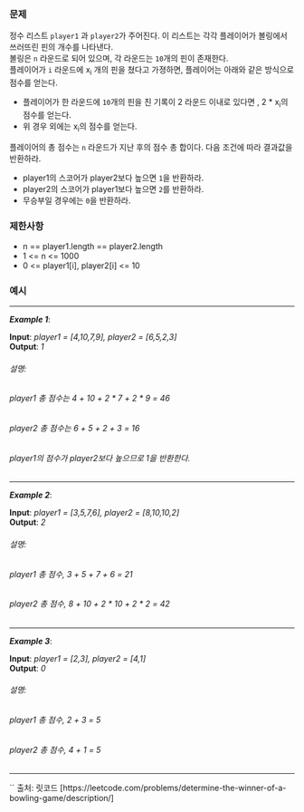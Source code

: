### **문제**  
정수 리스트 `player1` 과 `player2`가 주어진다. 이 리스트는 각각 플레이어가 볼링에서  쓰러뜨린 핀의 개수를 나타낸다.  
볼링은 `n` 라운드로 되어 있으며, 각 라운드는 `10`개의 핀이 존재한다.  
플레이어가 `i` 라운드에 x<sub>i</sub> 개의 핀을 쳤다고 가졍하면, 플레이어는 아래와 같은 방식으로 점수를 얻는다.  
- 플레이어가 한 라운드에 `10`개의 핀을 친 기록이 2 라운드 이내로 있다면 , 2 * x<sub>i</sub>의 점수를 얻는다.  
- 위 경우 외에는 x<sub>i</sub>의 점수를 얻는다.

플레이어의 총 점수는 `n` 라운드가 지난 후의 점수 총 합이다. 다음 조건에 따라 결과값을 반환하라.  
- player1의 스코어가 player2보다 높으면 `1`을 반환하라.  
- player2의 스코어가 player1보다 높으면 `2`를 반환하라.  
- 무승부일 경우에는 `0`을 반환하라.
### **제한사항**
- n == player1.length == player2.length
- 1 <= n <= 1000
- 0 <= player1[i], player2[i] <= 10
### **예시**  
<hr/>

***Example 1***:

**Input**: *player1 = [4,10,7,9], player2 = [6,5,2,3]*  
**Output**: *1*
###### 설명:
###### player1 총 점수는 4 + 10 + 2 * 7 + 2 * 9  = 46
###### player2 총 점수는 6 + 5 + 2 + 3 = 16
###### player1의 점수가 player2보다 높으므로 1을 반환한다.
<hr/>

***Example 2***:

**Input**: *player1 = [3,5,7,6], player2 = [8,10,10,2]*  
**Output**: *2*  
###### 설명:
###### player1 총 점수, 3 + 5 + 7 + 6 = 21
###### player2 총 점수, 8 + 10 + 2 * 10 + 2 * 2 = 42
<hr/> 

***Example 3***:

**Input**: *player1 = [2,3], player2 = [4,1]*  
**Output**: *0*  
###### 설명:
###### player1 총 점수, 2 + 3 = 5 
###### player2 총 점수, 4 + 1 = 5
<hr/> 
``
출처: 릿코드 [https://leetcode.com/problems/determine-the-winner-of-a-bowling-game/description/]
